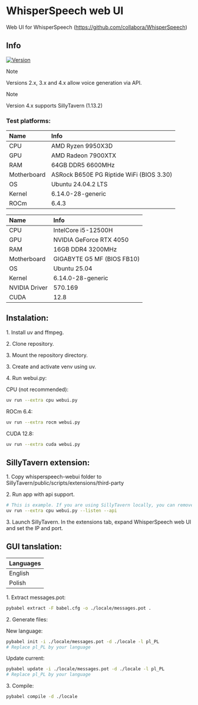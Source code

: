 # WhisperSpeech web UI
Web UI for WhisperSpeech (https://github.com/collabora/WhisperSpeech)

## Info
[![Version](https://img.shields.io/badge/version-4.1-orange.svg)](https://github.com/Mateusz-Dera/WhisperSpeech-Web-UI/blob/main/README.md)

> [!Note]
> Versions 2.x, 3.x and 4.x allow voice generation via API.

> [!Note]
> Version 4.x supports SillyTavern (1.13.2)

### Test platforms:
|Name|Info|
|:---|:---|
|CPU|AMD Ryzen 9950X3D|
|GPU|AMD Radeon 7900XTX|
|RAM|64GB DDR5 6600MHz|
|Motherboard|ASRock B650E PG Riptide WiFi (BIOS 3.30)|
|OS|Ubuntu 24.04.2 LTS|
|Kernel|6.14.0-28-generic|
|ROCm|6.4.3|

|Name|Info|
|:---|:---|
|CPU|IntelCore i5-12500H|
|GPU|NVIDIA GeForce RTX 4050|
|RAM|16GB DDR4 3200MHz|
|Motherboard|GIGABYTE G5 MF (BIOS FB10)|
|OS|Ubuntu 25.04|
|Kernel|6.14.0-28-generic|
|NVIDIA Driver|570.169|
|CUDA|12.8|

## Instalation:
1\. Install uv and ffmpeg.

2\. Clone repository.

3\. Mount the repository directory.

3\. Create and activate venv using uv.

4\. Run webui.py:

CPU (not recommended):
```bash
uv run --extra cpu webui.py
```

ROCm 6.4:
```bash
uv run --extra rocm webui.py
```

CUDA 12.8:
```bash
uv run --extra cuda webui.py
```

## SillyTavern extension:
1\. Copy whisperspeech-webui folder to SillyTavern/public/scripts/extensions/third-party

2\. Run app with api support.

```bash
# This is example. If you are using SillyTavern locally, you can remove --listen parameter.
uv run --extra cpu webui.py --listen --api
```

3\. Launch SillyTavern. In the extensions tab, expand WhisperSpeech web UI and set the IP and port.

## GUI tanslation:
|Languages|
|:---|
|English|
|Polish|

<!-- TRANSLATION -->
1\. Extract messages.pot:
```bash
pybabel extract -F babel.cfg -o ./locale/messages.pot . 
```

2\. Generate files:

New language:
```bash
pybabel init -i ./locale/messages.pot -d ./locale -l pl_PL
# Replace pl_PL by your language
```

Update current:
```bash
pybabel update -i ./locale/messages.pot -d ./locale -l pl_PL
# Replace pl_PL by your language
```

3\. Compile:
```bash
pybabel compile -d ./locale
```
